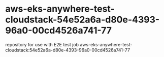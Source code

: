 # aws-eks-anywhere-test-cloudstack-54e52a6a-d80e-4393-96a0-00cd4526a741-77
repository for use with E2E test job aws-eks-anywhere-test-cloudstack:54e52a6a-d80e-4393-96a0-00cd4526a741-77
